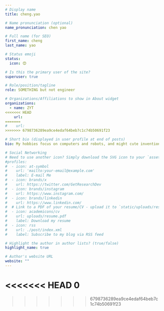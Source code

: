 ```yaml
---
# Display name
title: cheng.yao

# Name pronunciation (optional)
name_pronunciation: chen yao

# Full name (for SEO)
first_name: cheng
last_name: yao

# Status emoji
status: 
  icon: 😍

# Is this the primary user of the site?
superuser: true

# Role/position/tagline
role: SOMETHING but not engineer

# Organizations/Affiliations to show in About widget
organizations:
  - name: ZYT
<<<<<<< HEAD
    url: 
=======
#    url: 
>>>>>>> 6798736289ea9ce4edaf64beb7c1c74b50691f23

# Short bio (displayed in user profile at end of posts)
bio: My hobbies focus on computers and robots, and might cute inventions.

# Social Networking
# Need to use another icon? Simply download the SVG icon to your `assets/media/icons/` folder.
#profiles:
#  - icon: at-symbol
#    url: 'mailto:your-email@example.com'
#    label: E-mail Me
#  - icon: brands/x
#    url: https://twitter.com/GetResearchDev
#  - icon: brands/instagram
#    url: https://www.instagram.com/
#  - icon: brands/linkedin
#    url: https://www.linkedin.com/
#  # Link to a PDF of your resume/CV - upload it to `static/uploads/resume.pdf`
#  - icon: academicons/cv
#    url: uploads/resume.pdf
#    label: Download my resume
#  - icon: rss
#    url: ./post/index.xml
#    label: Subscribe to my blog via RSS feed

# Highlight the author in author lists? (true/false)
highlight_name: true

# Author's website URL
website: ""
---
```


<<<<<<< HEAD
0
=======
>>>>>>> 6798736289ea9ce4edaf64beb7c1c74b50691f23
